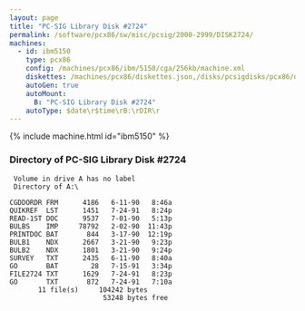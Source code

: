 ```yaml
---
layout: page
title: "PC-SIG Library Disk #2724"
permalink: /software/pcx86/sw/misc/pcsig/2000-2999/DISK2724/
machines:
  - id: ibm5150
    type: pcx86
    config: /machines/pcx86/ibm/5150/cga/256kb/machine.xml
    diskettes: /machines/pcx86/diskettes.json,/disks/pcsigdisks/pcx86/diskettes.json
    autoGen: true
    autoMount:
      B: "PC-SIG Library Disk #2724"
    autoType: $date\r$time\rB:\rDIR\r
---
```


{% include machine.html id="ibm5150" %}

### Directory of PC-SIG Library Disk #2724

     Volume in drive A has no label
     Directory of A:\

    CGDDORDR FRM      4186   6-11-90   8:46a
    QUIKREF  LST      1451   7-24-91   8:24p
    READ-1ST DOC      9537   7-01-90   5:13p
    BULBS    IMP     78792   2-02-90  11:43p
    PRINTDOC BAT       844   3-17-90  12:19p
    BULB1    NDX      2667   3-21-90   9:23p
    BULB2    NDX      1801   3-21-90   9:24p
    SURVEY   TXT      2435   6-11-90   8:40a
    GO       BAT        28   7-15-91   3:34p
    FILE2724 TXT      1629   7-24-91   8:23p
    GO       TXT       872   7-24-91   7:10a
           11 file(s)     104242 bytes
                           53248 bytes free
